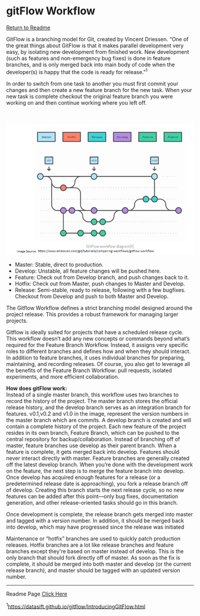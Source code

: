 # gitFlow Workflow

[Return to Readme ](/README.md)


GitFlow is a branching model for Git, created by Vincent Driessen. “One of the great things about GitFlow is that it makes parallel development very easy, by isolating new development from finished work. New development (such as features and non-emergency bug fixes) is done in feature branches, and is only merged back into main body of code when the developer(s) is happy that the code is ready for release.”<sup>1</sup>

In order to switch from one task to another you must first commit your changes and then create a new feature branch for the new task. When your new task is complete checkout the original feature branch you were working on and then continue working where you left off.

<br><br>
![](image/gitflow.png)
*	Master: Stable, direct to production.
*	Develop: Unstable, all feature changes will be pushed here.
*	Feature: Check out from Develop branch, and push changes back to it.
*	Hotfix: Check out from Master, push changes to Master and Develop.
*	Release: Semi-stable, ready to release, following with a few bugfixes. Checkout from Develop and push to both Master and Develop.

The Gitflow Workflow defines a strict branching model designed around the project release. This provides a robust framework for managing larger projects.  

Gitflow is ideally suited for projects that have a scheduled release cycle. This workflow doesn’t add any new concepts or commands beyond what’s required for the Feature Branch Workflow. Instead, it assigns very specific roles to different branches and defines how and when they should interact. In addition to feature branches, it uses individual branches for preparing, maintaining, and recording releases. Of course, you also get to leverage all the benefits of the Feature Branch Workflow: pull requests, isolated experiments, and more efficient collaboration.

<b>How does gitFlow work: </b><br>
Instead of a single master branch, this workflow uses two branches to record the history of the project. The master branch stores the official release history, and the develop branch serves as an integration branch for features.
v0.1,v0.2 and v1.0 in the image, represent the version numbers in the master branch which are commits. A develop branch is created and will contain a complete history of the project.  Each new feature of the project resides in its own branch, Feature Branch, which can be pushed to the central repository for backup/collaboration. Instead of branching off of master, feature branches use develop as their parent branch. When a feature is complete, it gets merged back into develop. Features should never interact directly with master. Feature branches are generally created off the latest develop branch. When you’re done with the development work on the feature, the next step is to merge the feature branch into develop. Once develop has acquired enough features for a release (or a predetermined release date is approaching), you fork a release branch off of develop. Creating this branch starts the next release cycle, so no new features can be added after this point—only bug fixes, documentation generation, and other release-oriented tasks should go in this branch. 

Once development is complete, the release branch gets merged into master and tagged with a version number. In addition, it should be merged back into develop, which may have progressed since the release was initiated

Maintenance or “hotfix” branches are used to quickly patch production releases. Hotfix branches are a lot like release branches and feature branches except they're based on master instead of develop. This is the only branch that should fork directly off of master. As soon as the fix is complete, it should be merged into both master and develop (or the current release branch), and master should be tagged with an updated version number.

____________________________________________________________

Readme Page [Click Here](/README.md)



<sup>1</sup>https://datasift.github.io/gitflow/IntroducingGitFlow.html
